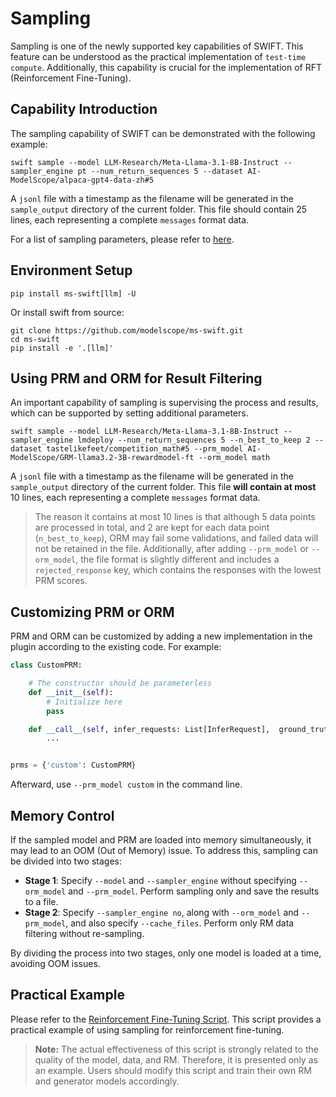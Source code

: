 # Sampling

Sampling is one of the newly supported key capabilities of SWIFT. This feature can be understood as the practical implementation of `test-time compute`. Additionally, this capability is crucial for the implementation of RFT (Reinforcement Fine-Tuning).

## Capability Introduction

The sampling capability of SWIFT can be demonstrated with the following example:

```shell
swift sample --model LLM-Research/Meta-Llama-3.1-8B-Instruct --sampler_engine pt --num_return_sequences 5 --dataset AI-ModelScope/alpaca-gpt4-data-zh#5
```

A `jsonl` file with a timestamp as the filename will be generated in the `sample_output` directory of the current folder. This file should contain 25 lines, each representing a complete `messages` format data.

For a list of sampling parameters, please refer to [here](Command-line-parameters.md).

## Environment Setup

```shell
pip install ms-swift[llm] -U
```

Or install swift from source:

```shell
git clone https://github.com/modelscope/ms-swift.git
cd ms-swift
pip install -e '.[llm]'
```

## Using PRM and ORM for Result Filtering

An important capability of sampling is supervising the process and results, which can be supported by setting additional parameters.

```shell
swift sample --model LLM-Research/Meta-Llama-3.1-8B-Instruct --sampler_engine lmdeploy --num_return_sequences 5 --n_best_to_keep 2 --dataset tastelikefeet/competition_math#5 --prm_model AI-ModelScope/GRM-llama3.2-3B-rewardmodel-ft --orm_model math
```

A `jsonl` file with a timestamp as the filename will be generated in the `sample_output` directory of the current folder. This file **will contain at most** 10 lines, each representing a complete `messages` format data.
> The reason it contains at most 10 lines is that although 5 data points are processed in total, and 2 are kept for each data point (`n_best_to_keep`), ORM may fail some validations, and failed data will not be retained in the file.
> Additionally, after adding `--prm_model` or `--orm_model`, the file format is slightly different and includes a `rejected_response` key, which contains the responses with the lowest PRM scores.

## Customizing PRM or ORM

PRM and ORM can be customized by adding a new implementation in the plugin according to the existing code. For example:

```python
class CustomPRM:

    # The constructor should be parameterless
    def __init__(self):
        # Initialize here
        pass

    def __call__(self, infer_requests: List[InferRequest],  ground_truths: List[str], **kwargs) -> List[Union[float, List[float]]]:
        ...


prms = {'custom': CustomPRM}
```

Afterward, use `--prm_model custom` in the command line.

## Memory Control

If the sampled model and PRM are loaded into memory simultaneously, it may lead to an OOM (Out of Memory) issue. To address this, sampling can be divided into two stages:

- **Stage 1**: Specify `--model` and `--sampler_engine` without specifying `--orm_model` and `--prm_model`. Perform sampling only and save the results to a file.
- **Stage 2**: Specify `--sampler_engine no`, along with `--orm_model` and `--prm_model`, and also specify `--cache_files`. Perform only RM data filtering without re-sampling.

By dividing the process into two stages, only one model is loaded at a time, avoiding OOM issues.

## Practical Example

Please refer to the [Reinforcement Fine-Tuning Script](https://github.com/modelscope/ms-swift/tree/main/examples/train/rft/rft.py). This script provides a practical example of using sampling for reinforcement fine-tuning.

> **Note:** The actual effectiveness of this script is strongly related to the quality of the model, data, and RM. Therefore, it is presented only as an example. Users should modify this script and train their own RM and generator models accordingly.
